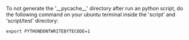 To not generate the '\_\_pycache\_\_' directory after run an python script, do the following command on
your ubuntu terminal inside the 'script' and 'script/test' directory:

`export PYTHONDONTWRITEBYTECODE=1`

